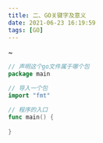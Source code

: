 ```yaml
---
title: 二、GO关键字及意义
date: 2021-06-23 16:19:59
tags: [GO]
---
```

~
<!--more-->

```go
// 声明这个go文件属于哪个包
package main
```

```go
// 导入一个包
import "fmt"
```

```go
// 程序的入口
func main() {
    
}
```